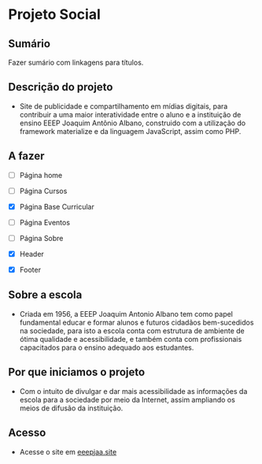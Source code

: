 # Projeto Social

## Sumário

Fazer sumário com linkagens para títulos.

## Descrição do projeto

- Site de publicidade e compartilhamento em mídias digitais, para contribuir a uma maior interatividade entre o aluno e a instituição de ensino EEEP Joaquim Antônio Albano, construido com a utilização do framework materialize e da linguagem JavaScript, assim como PHP.

## A fazer

- [ ] Página home
- [ ] Página Cursos
- [X] Página Base Curricular
- [ ] Página Eventos
- [ ] Página Sobre

- [x] Header
- [x] Footer

## Sobre a escola

- Criada em 1956, a EEEP Joaquim Antonio Albano tem como papel fundamental educar e formar alunos e futuros cidadãos bem-sucedidos na sociedade, para isto a escola conta com estrutura de ambiente de ótima qualidade e acessibilidade, e também conta com profissionais capacitados para o ensino adequado aos estudantes.

## Por que iniciamos o projeto

- Com o intuito de divulgar e dar mais acessibilidade as informações da escola para a sociedade por meio da Internet, assim ampliando os meios de difusão da instituição.

## Acesso

- Acesse o site em [eeepjaa.site](http://eeepjaa.site)
